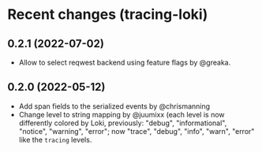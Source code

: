 Recent changes (tracing-loki)
=============================

0.2.1 (2022-07-02)
------------------

- Allow to select reqwest backend using feature flags by @greaka.

0.2.0 (2022-05-12)
------------------

- Add span fields to the serialized events by @chrismanning
- Change level to string mapping by @juumixx (each level is now differently
  colored by Loki, previously: "debug", "informational", "notice", "warning",
  "error"; now "trace", "debug", "info", "warn", "error" like the `tracing`
  levels.
